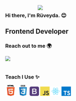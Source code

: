 <img src="https://media.giphy.com/media/qgQUggAC3Pfv687qPC/giphy.gif" align="right" width="400">

### Hi there, I'm Rüveyda. :blush:

## Frontend Developer 

### Reach out to me 🌍

[<img width="22" src="https://unpkg.com/simple-icons@v8/icons/linkedin.svg" align="left"/>][linkedin]

<br />
<br />

### Teach I Use ✨

<img src="https://raw.githubusercontent.com/github/explore/80688e429a7d4ef2fca1e82350fe8e3517d3494d/topics/html/html.png" width="35" height="35"> 
<img src="https://raw.githubusercontent.com/github/explore/80688e429a7d4ef2fca1e82350fe8e3517d3494d/topics/css/css.png"width="35" height="35">
<img src="https://raw.githubusercontent.com/github/explore/80688e429a7d4ef2fca1e82350fe8e3517d3494d/topics/bootstrap/bootstrap.png" width="30" height="30">  
<img src="https://raw.githubusercontent.com/github/explore/80688e429a7d4ef2fca1e82350fe8e3517d3494d/topics/javascript/javascript.png" width="30" height="30">
<img src="https://raw.githubusercontent.com/github/explore/80688e429a7d4ef2fca1e82350fe8e3517d3494d/topics/react/react.png" width="30" height="30">

<img src="https://raw.githubusercontent.com/github/explore/80688e429a7d4ef2fca1e82350fe8e3517d3494d/topics/typescript/typescript.png" width="30" height="30">

[linkedin]: https://www.linkedin.com/in/ruveydaakbolat